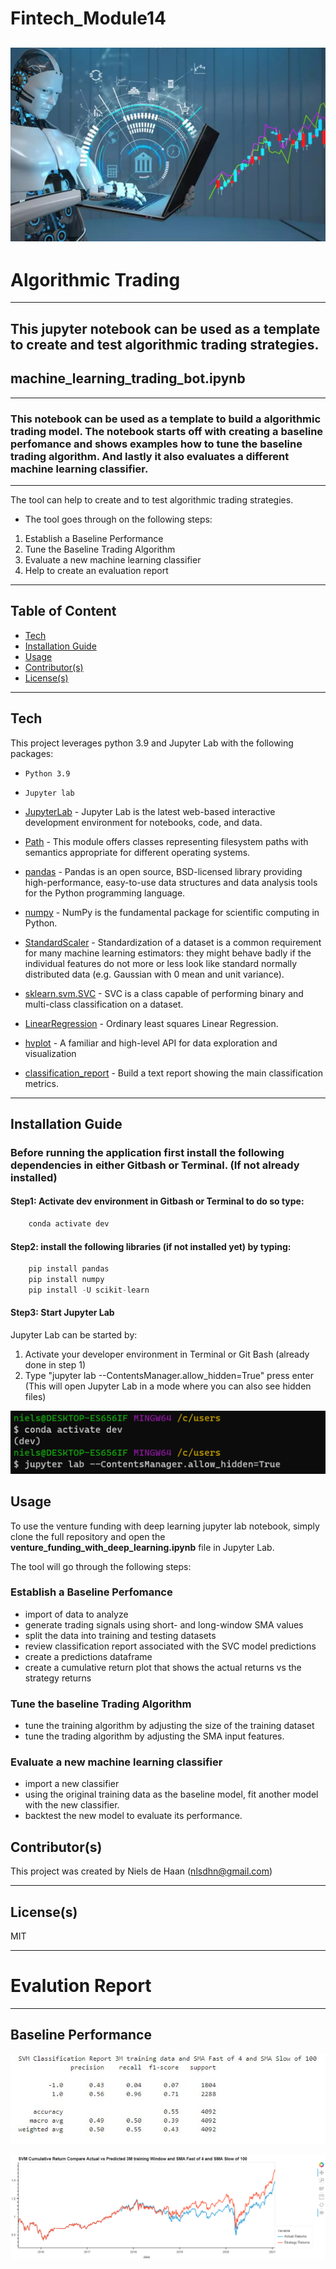 # Fintech_Module14

![algo_trading.jpg](https://github.com/nielsdehaan1977/Fintech_Module14/blob/main/Images/algo_trading.jpg)
---
# Algorithmic Trading 
---
## This jupyter notebook can be used as a template to create and test algorithmic trading strategies. 

## machine_learning_trading_bot.ipynb
---
### This notebook can be used as a template to build a algorithmic trading model. The notebook starts off with creating a baseline perfomance and shows examples how to tune the baseline trading algorithm. And lastly it also evaluates a different machine learning classifier. 
---
The tool can help to create and to test algorithmic trading strategies.
* The tool goes through on the following steps: 
1. Establish a Baseline Performance
2. Tune the Baseline Trading Algorithm
3. Evaluate a new machine learning classifier
4. Help to create an evaluation report
---
## Table of Content

- [Tech](#technologies)
- [Installation Guide](#installation-guide)
- [Usage](#usage)
- [Contributor(s)](#contributor(s))
- [License(s)](#license(s))

---
## Tech

This project leverages python 3.9 and Jupyter Lab with the following packages:

* `Python 3.9`
* `Jupyter lab`

* [JupyterLab](https://jupyter.org/) - Jupyter Lab is the latest web-based interactive development environment for notebooks, code, and data.

* [Path](https://docs.python.org/3/library/pathlib.html) - This module offers classes representing filesystem paths with semantics appropriate for different operating systems.

* [pandas](https://pandas.pydata.org/pandas-docs/stable/index.html) - Pandas is an open source, BSD-licensed library providing high-performance, easy-to-use data structures and data analysis tools for the Python programming language.

* [numpy](https://numpy.org/doc/stable/index.html) - NumPy is the fundamental package for scientific computing in Python.

* [StandardScaler](https://scikit-learn.org/stable/modules/generated/sklearn.preprocessing.StandardScaler.html) - Standardization of a dataset is a common requirement for many machine learning estimators: they might behave badly if the individual features do not more or less look like standard normally distributed data (e.g. Gaussian with 0 mean and unit variance).

* [sklearn.svm.SVC](https://scikit-learn.org/stable/modules/generated/sklearn.svm.SVC.html) - SVC is a class capable of performing binary and multi-class classification on a dataset.

* [LinearRegression](https://scikit-learn.org/stable/modules/generated/sklearn.linear_model.LinearRegression.html) - Ordinary least squares Linear Regression.

* [hvplot](https://hvplot.holoviz.org/) - A familiar and high-level API for data exploration and visualization

* [classification_report](https://scikit-learn.org/stable/modules/generated/sklearn.metrics.classification_report.html) - Build a text report showing the main classification metrics.
---

## Installation Guide

### Before running the application first install the following dependencies in either Gitbash or Terminal. (If not already installed)

#### Step1: Activate dev environment in Gitbash or Terminal to do so type:
```python
    conda activate dev
```
#### Step2: install the following libraries (if not installed yet) by typing:
```python
    pip install pandas
    pip install numpy
    pip install -U scikit-learn

 ```
#### Step3: Start Jupyter Lab
Jupyter Lab can be started by:
1. Activate your developer environment in Terminal or Git Bash (already done in step 1)
2. Type "jupyter lab --ContentsManager.allow_hidden=True" press enter (This will open Jupyter Lab in a mode where you can also see hidden files)

![JupyterLab](https://github.com/nielsdehaan1977/Fintech_Module13/blob/main/Images/JupyterLab.PNG)


## Usage

To use the venture funding with deep learning jupyter lab notebook, simply clone the full repository and open the **venture_funding_with_deep_learning.ipynb** file in Jupyter Lab. 

The tool will go through the following steps:

### Establish a Baseline Perfomance
* import of data to analyze
* generate trading signals using short- and long-window SMA values
* split the data into training and testing datasets
* review classification report associated with the SVC model predictions
* create a predictions dataframe
* create a cumulative return plot that shows the actual returns vs the strategy returns

### Tune the baseline Trading Algorithm
* tune the training algorithm by adjusting the size of the training dataset
* tune the trading algorithm by adjusting the SMA input features.

### Evaluate a new machine learning classifier
* import a new classifier
* using the original training data as the baseline model, fit another model with the new classifier.
* backtest the new model to evaluate its performance.

## Contributor(s)

This project was created by Niels de Haan (nlsdhn@gmail.com)

---

## License(s)

MIT

---
# Evalution Report
---

## Baseline Performance



![svm_class_report_3m_training_data_SMAFast_4_SMASlow_100.jpg](https://github.com/nielsdehaan1977/Fintech_Module14/blob/main/Images/svm_class_report_3m_training_data_SMAFast_4_SMASlow_100.jpg)

![svm_plot_3M_training_and_SMAFast_4_SMASlow_100.png](https://github.com/nielsdehaan1977/Fintech_Module14/blob/main/Images/svm_plot_3M_training_and_SMAFast_4_SMASlow_100.png)




